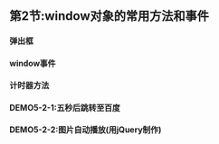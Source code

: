 ## 第2节:window对象的常用方法和事件

#### 弹出框

#### window事件

#### 计时器方法

#### DEMO5-2-1:五秒后跳转至百度

#### DEMO5-2-2:图片自动播放(用jQuery制作)


